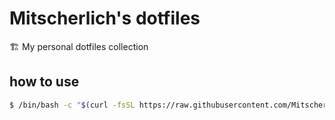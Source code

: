 # Mitscherlich's dotfiles

🏗 My personal dotfiles collection

## how to use

```bash
$ /bin/bash -c "$(curl -fsSL https://raw.githubusercontent.com/Mitscherlich/dotfiles/dev/setup.sh)"
```
